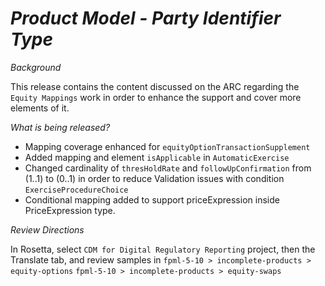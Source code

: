 # *Product Model - Party Identifier Type*

_Background_

This release contains the content discussed on the ARC regarding the `Equity Mappings` work in order to enhance the support and cover more elements of it.  

_What is being released?_

- Mapping coverage enhanced for `equityOptionTransactionSupplement`
- Added mapping and element `isApplicable` in `AutomaticExercise` 
- Changed cardinality of `thresHoldRate` and `followUpConfirmation` from (1..1) to (0..1) in order to reduce Validation issues with condition `ExerciseProcedureChoice`
- Conditional mapping added to support priceExpression inside PriceExpression type. 

_Review Directions_

In Rosetta, select `CDM for Digital Regulatory Reporting` project, then the Translate tab, and review samples in `fpml-5-10 > incomplete-products > equity-options` `fpml-5-10 > incomplete-products > equity-swaps`

